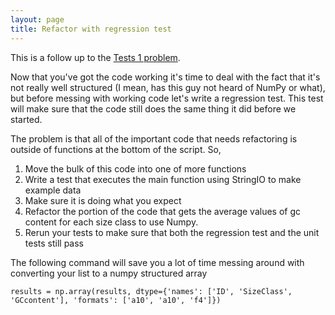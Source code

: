 ```yaml
---
layout: page
title: Refactor with regression test
---
```


This is a follow up to the [Tests 1 problem](exercises/tests-1).

Now that you've got the code working it's time to deal with the fact
that it's not really well structured (I mean, has this guy not heard of
NumPy or what), but before messing with working code let's write a
regression test. This test will make sure that the code still does the
same thing it did before we started.

The problem is that all of the important code that needs refactoring is
outside of functions at the bottom of the script. So,

1.  Move the bulk of this code into one of more functions
2.  Write a test that executes the main function using StringIO to make
    example data
3.  Make sure it is doing what you expect
4.  Refactor the portion of the code that gets the average values of gc
    content for each size class to use Numpy.
5.  Rerun your tests to make sure that both the regression test and the
    unit tests still pass

The following command will save you a lot of time messing around with
converting your list to a numpy structured array

```
results = np.array(results, dtype={'names': ['ID', 'SizeClass', 'GCcontent'], 'formats': ['a10', 'a10', 'f4']})
```
